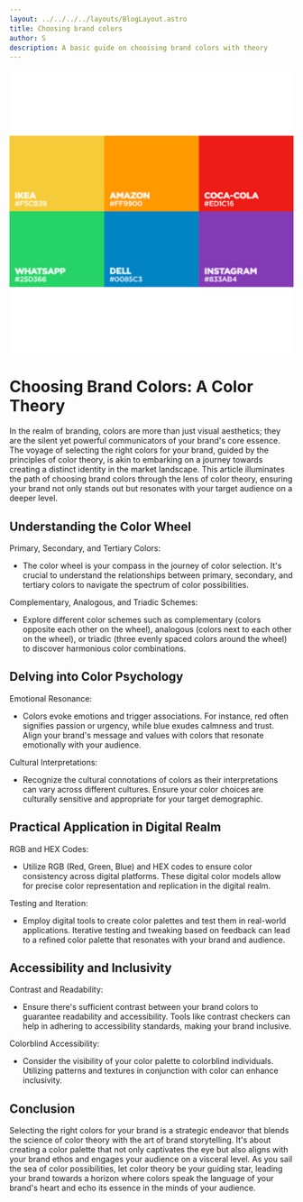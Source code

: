 ```yaml
---
layout: ../../../../layouts/BlogLayout.astro
title: Choosing brand colors
author: S
description: A basic guide on chooising brand colors with theory
---
```


![Choosing Brand Colors](../../../../../assets/choosing-brand-colors.png)

# Choosing Brand Colors: A Color Theory

In the realm of branding, colors are more than just visual aesthetics; they are the silent yet powerful communicators of your brand's core essence. The voyage of selecting the right colors for your brand, guided by the principles of color theory, is akin to embarking on a journey towards creating a distinct identity in the market landscape. This article illuminates the path of choosing brand colors through the lens of color theory, ensuring your brand not only stands out but resonates with your target audience on a deeper level.

## Understanding the Color Wheel

Primary, Secondary, and Tertiary Colors:
- The color wheel is your compass in the journey of color selection. It's crucial to understand the relationships between primary, secondary, and tertiary colors to navigate the spectrum of color possibilities.

Complementary, Analogous, and Triadic Schemes:
- Explore different color schemes such as complementary (colors opposite each other on the wheel), analogous (colors next to each other on the wheel), or triadic (three evenly spaced colors around the wheel) to discover harmonious color combinations.

## Delving into Color Psychology

Emotional Resonance:

- Colors evoke emotions and trigger associations. For instance, red often signifies passion or urgency, while blue exudes calmness and trust. Align your brand's message and values with colors that resonate emotionally with your audience.

Cultural Interpretations:

- Recognize the cultural connotations of colors as their interpretations can vary across different cultures. Ensure your color choices are culturally sensitive and appropriate for your target demographic.

## Practical Application in Digital Realm

RGB and HEX Codes:

- Utilize RGB (Red, Green, Blue) and HEX codes to ensure color consistency across digital platforms. These digital color models allow for precise color representation and replication in the digital realm.

Testing and Iteration:

- Employ digital tools to create color palettes and test them in real-world applications. Iterative testing and tweaking based on feedback can lead to a refined color palette that resonates with your brand and audience.

## Accessibility and Inclusivity

Contrast and Readability:

- Ensure there's sufficient contrast between your brand colors to guarantee readability and accessibility. Tools like contrast checkers can help in adhering to accessibility standards, making your brand inclusive.

Colorblind Accessibility:

- Consider the visibility of your color palette to colorblind individuals. Utilizing patterns and textures in conjunction with color can enhance inclusivity.

## Conclusion

Selecting the right colors for your brand is a strategic endeavor that blends the science of color theory with the art of brand storytelling. It's about creating a color palette that not only captivates the eye but also aligns with your brand ethos and engages your audience on a visceral level. As you sail the sea of color possibilities, let color theory be your guiding star, leading your brand towards a horizon where colors speak the language of your brand's heart and echo its essence in the minds of your audience.